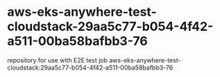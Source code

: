 # aws-eks-anywhere-test-cloudstack-29aa5c77-b054-4f42-a511-00ba58bafbb3-76
repository for use with E2E test job aws-eks-anywhere-test-cloudstack:29aa5c77-b054-4f42-a511-00ba58bafbb3-76
